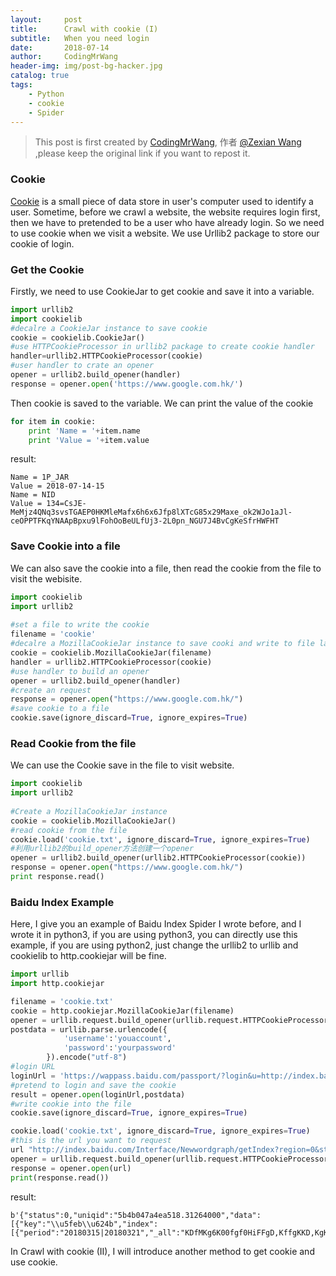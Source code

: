```yaml
---
layout:     post
title:      Crawl with cookie (I)
subtitle:   When you need login
date:       2018-07-14
author:     CodingMrWang
header-img: img/post-bg-hacker.jpg
catalog: true
tags:
    - Python
    - cookie
    - Spider
---
```



> This post is first created by [CodingMrWang](http://codingmrwang.github.io), 作者 [@Zexian Wang](http://github.com/codingmrwang) ,please keep the original link if you want to repost it.

### Cookie

[Cookie](https://en.wikipedia.org/wiki/HTTP_cookie) is a small piece of data store in user's computer used to identify a user. Sometime, before we crawl a website, the website requires login first, then we have to pretended to be a user who have already login. So we need to use cookie when we visit a website. We use Urllib2 package to store our cookie of login. 


### Get the Cookie

Firstly, we need to use CookieJar to get cookie and save it into a variable.

```python
import urllib2
import cookielib
#decalre a CookieJar instance to save cookie
cookie = cookielib.CookieJar()
#use HTTPCookieProcessor in urllib2 package to create cookie handler
handler=urllib2.HTTPCookieProcessor(cookie)
#user handler to crate an opener
opener = urllib2.build_opener(handler)
response = opener.open('https://www.google.com.hk/')
```
Then cookie is saved to the variable. We can print the value of the cookie

```python
for item in cookie:
    print 'Name = '+item.name
    print 'Value = '+item.value
```
result:
```
Name = 1P_JAR
Value = 2018-07-14-15
Name = NID
Value = 134=CsJE-MeMjz4QNq3svsTGAEP0HKMleMafx6h6x6Jfp8lXTcG85x29Maxe_ok2WJo1aJl-ceOPPTFKqYNAApBpxu9lFohOoBeULfUj3-2L0pn_NGU7J4BvCgKeSfrHWFHT
```

### Save Cookie into a file

We can also save the cookie into a file, then read the cookie from the file to visit the webisite.

```python
import cookielib
import urllib2
 
#set a file to write the cookie
filename = 'cookie'
#decalre a MozillaCookieJar instance to save cooki and write to file later
cookie = cookielib.MozillaCookieJar(filename)
handler = urllib2.HTTPCookieProcessor(cookie)
#use handler to build an opener
opener = urllib2.build_opener(handler)
#create an request
response = opener.open("https://www.google.com.hk/")
#save cookie to a file
cookie.save(ignore_discard=True, ignore_expires=True)
```

### Read Cookie from the file
We can use the Cookie save in the file to visit website.

```python
import cookielib
import urllib2
 
#Create a MozillaCookieJar instance
cookie = cookielib.MozillaCookieJar()
#read cookie from the file
cookie.load('cookie.txt', ignore_discard=True, ignore_expires=True)
#利用urllib2的build_opener方法创建一个opener
opener = urllib2.build_opener(urllib2.HTTPCookieProcessor(cookie))
response = opener.open("https://www.google.com.hk/")
print response.read()
```
### Baidu Index Example
Here, I give you an example of Baidu Index Spider I wrote before, and I wrote it in python3, if you are using python3, you can directly use this example, if you are using python2, just change the urllib2 to urllib and cookielib to http.cookiejar will be fine.

```python
import urllib
import http.cookiejar

filename = 'cookie.txt'
cookie = http.cookiejar.MozillaCookieJar(filename)
opener = urllib.request.build_opener(urllib.request.HTTPCookieProcessor(cookie))
postdata = urllib.parse.urlencode({
            'username':'youaccount',
            'password':'yourpassword'
        }).encode("utf-8")
#login URL
loginUrl = 'https://wappass.baidu.com/passport/?login&u=http://index.baidu.com/baidu-index-mobile/#/'
#pretend to login and save the cookie
result = opener.open(loginUrl,postdata)
#write cookie into the file
cookie.save(ignore_discard=True, ignore_expires=True)

cookie.load('cookie.txt', ignore_discard=True, ignore_expires=True)
#this is the url you want to request
url "http://index.baidu.com/Interface/Newwordgraph/getIndex?region=0&startdate=20180315&enddate=20180321&wordlist%5B0%5D=%E5%BF%AB%E6%89%8B")
opener = urllib.request.build_opener(urllib.request.HTTPCookieProcessor(cookie))
response = opener.open(url)
print(response.read())
```
result:

```
b'{"status":0,"uniqid":"5b4b047a4ea518.31264000","data":[{"key":"\\u5feb\\u624b","index":[{"period":"20180315|20180321","_all":"KDfMKg6K00fgf0HiFFgD,KffgKKD,KgKiDHFgK0F00","_pc":"K60fgK,DKgKMD,gKHMHgKKHfgKKM0gKF,K","_wise":"KiFMFg,MHf,gM6iKDgDfffDgK0HHFgF6iFFgFFMHK"}]}]}'
```
In Crawl with cookie (II), I will introduce another method to get cookie and use cookie.


